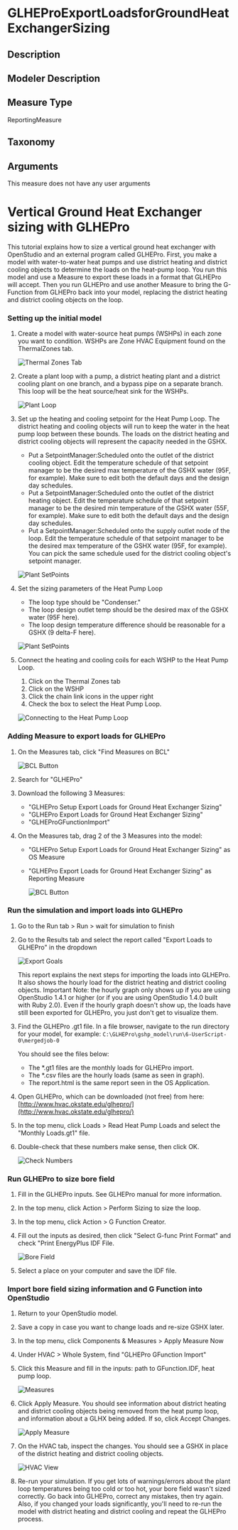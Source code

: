 

# GLHEProExportLoadsforGroundHeatExchangerSizing

## Description


## Modeler Description


## Measure Type
ReportingMeasure

## Taxonomy


## Arguments

This measure does not have any user arguments

# Vertical Ground Heat Exchanger sizing with GLHEPro

This tutorial explains how to size a vertical ground heat exchanger with OpenStudio and an external program called GLHEPro. First, you make a model with water-to-water heat pumps and use district heating and district cooling objects to determine the loads on the heat-pump loop. You run this model and use a Measure to export these loads in a format that GLHEPro will accept. Then you run GLHEPro and use another Measure to bring the G-Function from GLHEPro back into your model, replacing the district heating and district cooling objects on the loop.

### Setting up the initial model

1.  Create a model with water-source heat pumps (WSHPs) in each zone you want to condition. WSHPs are Zone HVAC Equipment found on the ThermalZones tab.

    ![Thermal Zones Tab](./docs/glhepro1.png)

2.  Create a plant loop with a pump, a district heating plant and a district cooling plant on one branch, and a bypass pipe on a separate branch. This loop will be the heat source/heat sink for the WSHPs.

    ![Plant Loop](./docs/glhepro2.png)

3.  Set up the heating and cooling setpoint for the Heat Pump Loop. The district heating and cooling objects will run to keep the water in the heat pump loop between these bounds. The loads on the district heating and district cooling objects will represent the capacity needed in the GSHX.

    *   Put a SetpointManager:Scheduled onto the outlet of the district cooling object. Edit the temperature schedule of that setpoint manager to be the desired max temperature of the GSHX water (95F, for example). Make sure to edit both the default days and the design day schedules.
    *   Put a SetpointManager:Scheduled onto the outlet of the district heating object. Edit the temperature schedule of that setpoint manager to be the desired min temperature of the GSHX water (55F, for example). Make sure to edit both the default days and the design day schedules.
    *   Put a SetpointManager:Scheduled onto the supply outlet node of the loop. Edit the temperature schedule of that setpoint manager to be the desired max temperature of the GSHX water (95F, for example). You can pick the same schedule used for the district cooling object's setpoint manager.

    ![Plant SetPoints](./docs/glhepro3.png)

4.  Set the sizing parameters of the Heat Pump Loop

    *   The loop type should be "Condenser."
    *   The loop design outlet temp should be the desired max of the GSHX water (95F here).
    *   The loop design temperature difference should be reasonable for a GSHX (9 delta-F here).

    ![Plant SetPoints](./docs/glhepro4.png)

5.  Connect the heating and cooling coils for each WSHP to the Heat Pump Loop.

    1.  Click on the Thermal Zones tab
    2.  Click on the WSHP
    3.  Click the chain link icons in the upper right
    4.  Check the box to select the Heat Pump Loop.

    ![Connecting to the Heat Pump Loop](./docs/glhepro16.png)

### Adding Measure to export loads for GLHEPro

1.  On the Measures tab, click "Find Measures on BCL"

    ![BCL Button](./docs/glhepro6.png)

2.  Search for "GLHEPro"

3.  Download the following 3 Measures:
    *   "GLHEPro Setup Export Loads for Ground Heat Exchanger Sizing"
    *   "GLHEPro Export Loads for Ground Heat Exchanger Sizing"
    *   "GLHEProGFunctionImport"
4.  On the Measures tab, drag 2 of the 3 Measures into the model:
    *   "GLHEPro Setup Export Loads for Ground Heat Exchanger Sizing" as OS Measure
    *   "GLHEPro Export Loads for Ground Heat Exchanger Sizing" as Reporting Measure

        ![BCL Button](./docs/glhepro7.png)

### Run the simulation and import loads into GLHEPro

1.  Go to the Run tab > Run > wait for simulation to finish
2.  Go to the Results tab and select the report called "Export Loads to GLHEPro" in the dropdown

    ![Export Goals](./docs/glhepro8.png)

    This report explains the next steps for importing the loads into GLHEPro. It also shows the hourly load for the district heating and district cooling objects. Important Note: the hourly graph only shows up if you are using OpenStudio 1.4.1 or higher (or if you are using OpenStudio 1.4.0 built with Ruby 2.0). Even if the hourly graph doesn't show up, the loads have still been exported for GLHEPro, you just don't get to visualize them.

3.  Find the GLHEPro .gt1 file. In a file browser, navigate to the run directory for your model, for example: `C:\GLHEPro\gshp_model\run\6-UserScript-0\mergedjob-0`

    You should see the files below:

    *   The *.gt1 files are the monthly loads for GLHEPro import.
    *   The *.csv files are the hourly loads (same as seen in graph).
    *   The report.html is the same report seen in the OS Application.
4.  Open GLHEPro, which can be downloaded (not free) from here: [http://www.hvac.okstate.edu/glhepro/](http://www.hvac.okstate.edu/glhepro/)

5.  In the top menu, click Loads > Read Heat Pump Loads and select the "Monthly Loads.gt1" file.
6.  Double-check that these numbers make sense, then click OK.

    ![Check Numbers](./docs/glhepro10.png)

### Run GLHEPro to size bore field

1.  Fill in the GLHEPro inputs. See GLHEPro manual for more information.
2.  In the top menu, click Action > Perform Sizing to size the loop.
3.  In the top menu, click Action > G Function Creator.
4.  Fill out the inputs as desired, then click "Select G-func Print Format" and check "Print EnergyPlus IDF File.

    ![Bore Field](./docs/glhepro11.png)

5.  Select a place on your computer and save the IDF file.

### Import bore field sizing information and G Function into OpenStudio

1.  Return to your OpenStudio model.
2.  Save a copy in case you want to change loads and re-size GSHX later.
3.  In the top menu, click Components & Measures > Apply Measure Now
4.  Under HVAC > Whole System, find "GLHEPro GFunction Import"
5.  Click this Measure and fill in the inputs: path to GFunction.IDF, heat pump loop.

    ![Measures](./docs/glhepro12.png)

6.  Click Apply Measure. You should see information about district heating and district cooling objects being removed from the heat pump loop, and information about a GLHX being added. If so, click Accept Changes.

    ![Apply Measure](./docs/glhepro13.png)

7.  On the HVAC tab, inspect the changes. You should see a GSHX in place of the district heating and district cooling objects.

    ![HVAC View](./docs/glhepro14.png)

8.  Re-run your simulation. If you get lots of warnings/errors about the plant loop temperatures being too cold or too hot, your bore field wasn't sized correctly. Go back into GLHEPro, correct any mistakes, then try again. Also, if you changed your loads significantly, you'll need to re-run the model with district heating and district cooling and repeat the GLHEPro process.


